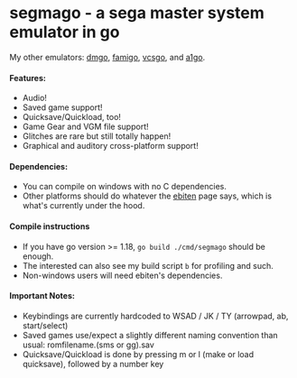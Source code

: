 # segmago - a sega master system emulator in go

My other emulators:
[dmgo](https://github.com/theinternetftw/dmgo),
[famigo](https://github.com/theinternetftw/famigo),
[vcsgo](https://github.com/theinternetftw/vcsgo), and
[a1go](https://github.com/theinternetftw/a1go).

#### Features:
 * Audio!
 * Saved game support!
 * Quicksave/Quickload, too!
 * Game Gear and VGM file support!
 * Glitches are rare but still totally happen!
 * Graphical and auditory cross-platform support!

#### Dependencies:

 * You can compile on windows with no C dependencies.
 * Other platforms should do whatever the [ebiten](https://github.com/hajimehoshi/ebiten) page says, which is what's currently under the hood.

#### Compile instructions

 * If you have go version >= 1.18, `go build ./cmd/segmago` should be enough.
 * The interested can also see my build script `b` for profiling and such.
 * Non-windows users will need ebiten's dependencies.

#### Important Notes:

 * Keybindings are currently hardcoded to WSAD / JK / TY (arrowpad, ab, start/select)
 * Saved games use/expect a slightly different naming convention than usual: romfilename.(sms or gg).sav
 * Quicksave/Quickload is done by pressing m or l (make or load quicksave), followed by a number key

